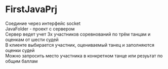 # FirstJavaPrj
Соединие через интерфейс socket<br/>
JavaFolder - проект с сервером<br/>
Сервер ведет учет 3х участников соревнований по трём танцам и оценкам от шести судей<br/>
В клиенте выбирается участник, оцениваемый танец и заполняются оценки судей<br/>
Можно запросить место участника в конкретном танце или резуьтат по общим баллам<br/>
